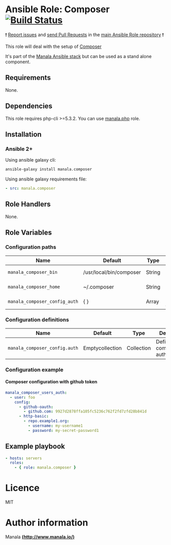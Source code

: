 # Ansible Role: Composer [![Build Status](https://travis-ci.org/manala/ansible-role-composer.svg?branch=master)](https://travis-ci.org/manala/ansible-role-composer)

:exclamation: [Report issues](https://github.com/manala/ansible-roles/issues) and [send Pull Requests](https://github.com/manala/ansible-roles/pulls) in the [main Ansible Role repository](https://github.com/manala/ansible-roles) :exclamation:

This role will deal with the setup of [Composer](https://getcomposer.org)

It's part of the [Manala Ansible stack](http://www.manala.io) but can be used as a stand alone component.

## Requirements

None.

## Dependencies

This role requires php-cli >=5.3.2. You can use [manala.php](https://github.com/manala/ansible-role-php) role.

## Installation

### Ansible 2+

Using ansible galaxy cli:

```bash
ansible-galaxy install manala.composer
```

Using ansible galaxy requirements file:

```yaml
- src: manala.composer
```

## Role Handlers

None.

## Role Variables

### Configuration paths

| Name                                          | Default                        | Type        | Description            |
| --------------------------------------------- | ------------------------------ | ----------- | ---------------------- |
| `manala_composer_bin`                         | /usr/local/bin/composer        | String      | Composer bin path.     |
| `manala_composer_home`                        | ~/.composer                    | String      | Composer home path.    |
| `manala_composer_config_auth`                 | { }                            | Array       | Composer auth config.  |

### Configuration definitions

| Name                          | Default         | Type        | Description                            |
| ----------------------------- | --------------- | ----------- | -------------------------------------- |
| `manala_composer_config.auth` | Emptycollection | Collection  | Definition of composer authentication. |

### Configuration example

#### Composer configuration with github token

```yaml
manala_composer_users_auth:
  - user: foo
    config:
      - github-oauth:
        - github.com: 9927d2878ffa105fc5236c762f2fd7zfd28b841d
      - http-basic:
        - repo.example1.org:
          - username: my-username1
          - password: my-secret-password1
```

## Example playbook

```yaml
- hosts: servers
  roles:
    - { role: manala.composer }
```

# Licence

MIT

# Author information

Manala [**(http://www.manala.io/)**](http://www.manala.io)
